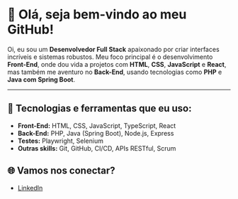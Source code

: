# 👋 Olá, seja bem-vindo ao meu GitHub!

Oi, eu sou um **Desenvolvedor Full Stack** apaixonado por criar interfaces incríveis e sistemas robustos. Meu foco principal é o desenvolvimento **Front-End**, onde dou vida a projetos com **HTML**, **CSS**, **JavaScript** e **React**, mas também me aventuro no **Back-End**, usando tecnologias como **PHP** e **Java com Spring Boot**.

---

## 🚀 Tecnologias e ferramentas que eu uso:

- **Front-End:** HTML, CSS, JavaScript, TypeScript, React
- **Back-End:** PHP, Java (Spring Boot), Node.js, Express
- **Testes:** Playwright, Selenium  
- **Outras skills:** Git, GitHub, CI/CD, APIs RESTful, Scrum

## 🌐 Vamos nos conectar?

- [LinkedIn](https://www.linkedin.com/in/victordsantunes/)

